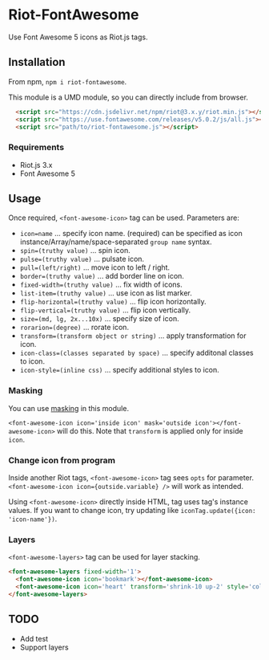 # Riot-FontAwesome

Use Font Awesome 5 icons as Riot.js tags.

## Installation

From npm, `npm i riot-fontawesome`.

This module is a UMD module, so you can directly include from browser.

```html
  <script src="https://cdn.jsdelivr.net/npm/riot@3.x.y/riot.min.js"></script>
  <script src="https://use.fontawesome.com/releases/v5.0.2/js/all.js"></script>
  <script src="path/to/riot-fontawesome.js"></script>
```

### Requirements

* Riot.js 3.x
* Font Awesome 5

## Usage

Once required, `<font-awesome-icon>` tag can be used. Parameters are:

* `icon=name` ... specify icon name. (required) can be specified as icon instance/Array/name/space-separated `group name` syntax.
* `spin=(truthy value)` ... spin icon.
* `pulse=(truthy value)` ... pulsate icon.
* `pull=(left/right)` ... move icon to left / right.
* `border=(truthy value)` ... add border line on icon.
* `fixed-width=(truthy value)` ... fix width of icons.
* `list-item=(truthy value)` ... use icon as list marker.
* `flip-horizontal=(truthy value)` ... flip icon horizontally.
* `flip-vertical=(truthy value)` ... flip icon vertically.
* `size=(md, lg, 2x...10x)` ... specify size of icon.
* `rorarion=(degree)` ... rorate icon.
* `transform=(transform object or string)` ... apply transformation for icon.
* `icon-class=(classes separated by space)` ... specify additonal classes to icon.
* `icon-style=(inline css)` ... specify additional styles to icon.

### Masking

You can use [masking](https://fontawesome.com/how-to-use/svg-with-js#masking) in this module.

`<font-awesome-icon icon='inside icon' mask='outside icon'></font-awesome-icon>` will do this.
Note that `transform` is applied only for inside `icon`.

### Change icon from program

Inside another Riot tags, `<font-awesome-icon>` tag sees `opts` for parameter.
`<font-awesome-icon icon={outside.variable} />` will work as intended.

Using `<font-awesome-icon>` directly inside HTML, tag uses tag's instance values.
If you want to change icon, try updating like `iconTag.update({icon: 'icon-name'})`.

### Layers

`<font-awesome-layers>` tag can be used for layer stacking.

```html
<font-awesome-layers fixed-width='1'>
  <font-awesome-icon icon='bookmark'></font-awesome-icon>
  <font-awesome-icon icon='heart' transform='shrink-10 up-2' style='color:Tomato'></font-awesome-icon>
</font-awesome-layers>
```

## TODO

* Add test
* Support layers
